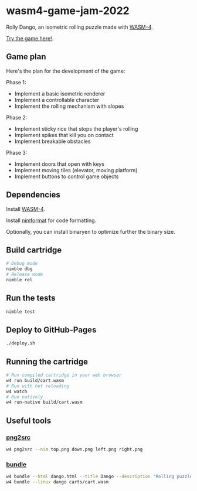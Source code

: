 # wasm4-game-jam-2022

Rolly Dango, an isometric rolling puzzle made with [WASM-4](https://wasm4.org/).

[Try the game here!](https://willguimont.github.io/wasm4-game-jam-2022/).

## Game plan

Here's the plan for the development of the game:

Phase 1:
- Implement a basic isometric renderer
- Implement a controllable character
- Implement the rolling mechanism with slopes

Phase 2:
- Implement sticky rice that stops the player's rolling
- Implement spikes that kill you on contact
- Implement breakable obstacles

Phase 3:
- Implement doors that open with keys
- Implement moving tiles (elevator, moving platform)
- Implement buttons to control game objects

## Dependencies

Install [WASM-4](https://wasm4.org/docs/getting-started/setup).

Install [nimformat](https://pypi.org/project/nimformat/) for code formatting.

Optionally, you can install binaryen to optimize further the binary size.

## Build cartridge

```bash
# Debug mode
nimble dbg
# Release mode
nimble rel
```

## Run the tests

```bash
nimble test
```

## Deploy to GitHub-Pages

```bash
./deploy.sh
```

## Running the cartridge

```bash
# Run compiled cartridge in your web browser
w4 run build/cart.wasm
# Run with hot reloading
w4 watch
# Run natively
w4 run-native build/cart.wasm
```

## Useful tools

### [png2src](https://wasm4.org/docs/reference/cli#png2src)

```bash
w4 png2src --nim top.png down.png left.png right.png
```

### [bundle](https://wasm4.org/docs/reference/cli#bundle)
```bash
w4 bundle --html dango.html --title Dango --description "Rolling puzzle game" --icon-file "dango.png" build/cart.wasm
w4 bundle --linux dango carts/cart.wasm
```
